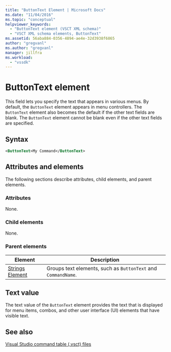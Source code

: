 ```yaml
---
title: "ButtonText Element | Microsoft Docs"
ms.date: "11/04/2016"
ms.topic: "conceptual"
helpviewer_keywords: 
  - "ButtonText element (VSCT XML schema)"
  - "VSCT XML schema elements, ButtonText"
ms.assetid: 56aba884-0356-4894-ae4e-32d3938f6865
author: "gregvanl"
ms.author: "gregvanl"
manager: jillfra
ms.workload: 
  - "vssdk"
---
```

# ButtonText element
This field lets you specify the text that appears in various menus. By default, the `ButtonText` element appears in menu controllers. The `ButtonText` element also becomes the default if the other text fields are blank. The `ButtonText` element cannot be blank even if the other text fields are specified.  
  
## Syntax  
  
```xml  
<ButtonText>My Command</ButtonText>  
```  
  
## Attributes and elements  
 The following sections describe attributes, child elements, and parent elements.  
  
### Attributes  
 None.  
  
### Child elements  
 None.  
  
### Parent elements  
  
|Element|Description|  
|-------------|-----------------|  
|[Strings Element](../extensibility/strings-element.md)|Groups text elements, such as `ButtonText` and `CommandName`.|  
  
## Text value  
 The text value of the `ButtonText` element provides the text that is displayed for menu items, combos, and other user interface (UI) elements that have visible text.  
  
## See also  
 [Visual Studio command table (.vsct) files](../extensibility/internals/visual-studio-command-table-dot-vsct-files.md)
